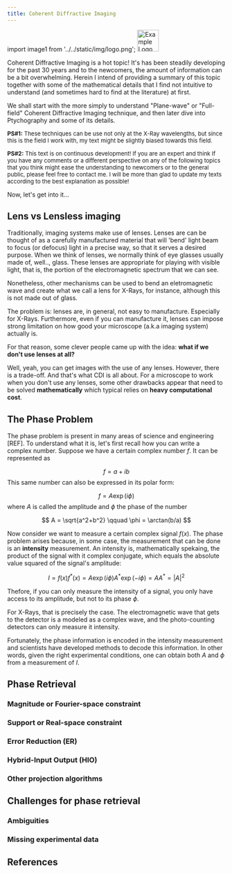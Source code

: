 ```yaml
---
title: Coherent Diffractive Imaging
---
```


import image1 from '../../static/img/logo.png';
<img src={image1} alt="Example Logo" width="50"/>

Coherent Diffractive Imaging is a hot topic! It's has been steadily developing for the past 30 years and to the newcomers, the amount of information can be a bit overwhelming. Herein I intend of providing a summary of this topic together with some of the mathematical details that I find not intuitive to understand (and sometimes hard to find at the literature) at first. 

We shall start with the more simply to understand "Plane-wave" or "Full-field" Coherent Diffractive Imaging technique, and then later dive into Ptychography and some of its details.

<font size= "2">

**PS#1:** These techniques can be use not only at the X-Ray wavelengths, but since this is the field I work with, my text might be slightly biased towards this field.

**PS#2:** This text is on continuous development! If you are an expert and think If you have any comments or a different perspective on any of the following topics that you think might ease the understanding to newcomers or to the general public, please feel free to contact me. I will be more than glad to update my texts according to the best explanation as possible! 
</font>

Now, let's get into it...

## Lens vs Lensless imaging

Traditionally, imaging systems make use of lenses. Lenses are can be thought of as a carefully manufactured material that will 'bend' light beam to focus (or defocus) light in a precise way, so that it serves a desired purpose. When we think of lenses, we normally think of eye glasses usually made of, well.., glass. These lenses are appropriate for playing with visible light, that is, the portion of the electromagnetic spectrum that we can see. 

Nonetheless, other mechanisms can be used to bend an eletromagnetic wave and create what we call a lens for X-Rays, for instance, although this is not made out of glass. 

The problem is: lenses are, in general, not easy to manufacture. Especially for X-Rays. Furthermore, even if you can manufacture it, lenses can impose strong limitation on how good your microscope (a.k.a imaging system) actually is.

For that reason, some clever people came up with the idea: **what if we don't use lenses at all?** 

Well, yeah, you can get images with the use of any lenses. However, there is a trade-off. And that's what CDI is all about. For a microscope to work when you don't use any lenses, some other drawbacks appear that need to be solved **mathematically** which typical relies on **heavy computational cost**.

## The Phase Problem 

The phase problem is present in many areas of science and engineering [REF]. To understand what it is, let's first recall how you can write a complex number. Suppose we have a certain complex number $f$. It can be represented as

$$
f =  a + ib 
$$
This same number can also be expressed in its polar form:

$$
f = A\exp(i \phi)
$$
where $A$ is called the amplitude and $\phi$ the phase of the number

$$
A = \sqrt{a^2+b^2} \qquad \phi = \arctan(b/a)
$$

Now consider we want to measure a certain complex signal $f(x)$. The phase problem arises because, in some case, the measurement that can be done is an **intensity** measurement. An intensity is, mathematically spekaing, the product of the signal with it complex conjugate, which equals the absolute value squared of the signal's amplitude:

$$
I = f(x) f^*(x) = A\exp(i \phi)  A^*\exp(-i \phi) = AA^*= |A|^2
$$

Thefore, if you can only measure the intensity of a signal, you only have access to its amplitude, but not to its phase $\phi$.

For X-Rays, that is precisely the case. The electromagnetic wave that gets to the detector is a modeled as a complex wave, and the photo-counting detectors can only measure it intensity. 

Fortunately, the phase information is encoded in the intensity measurement and scientists have developed methods to decode this information. In other words, given the right experimental conditions, one can obtain both $A$ and $\phi$ from a measurement of $I$. 

## Phase Retrieval 


### Magnitude or Fourier-space constraint


### Support or Real-space constraint


### Error Reduction (ER)


### Hybrid-Input Output (HIO)

### Other projection algorithms

## Challenges for phase retrieval

### Ambiguities

### Missing experimental data

## References 
